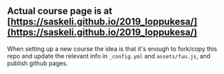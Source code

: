 ## Actual course page is at [https://saskeli.github.io/2019_loppukesa/](https://saskeli.github.io/2019_loppukesa/)

When setting up a new course the idea is that it's enough to fork/copy this repo and update the relevant info in `_config.yml` and `assets/fuu.js`, and publish github pages.
